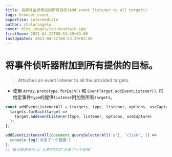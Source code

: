 ```yaml
---
title: 将事件监听添加到所有目标(Add event listener to all targets)
tags: browser,event
expertise: intermediate
author: chalarangelo
cover: blog_images/red-mountain.jpg
firstSeen: 2021-04-22T08:53:29+03:00
lastUpdated: 2021-04-22T08:53:29+03:00
---
```


# 将事件侦听器附加到所有提供的目标。
> Attaches an event listener to all the provided targets.

- 使用 `Array.prototype.forEach()` 和 `EventTarget.addEventListener()`, 将给定事件`type`的提供`listener`附加到所有`targets`。

```js
const addEventListenerAll = (targets, type, listener, options, useCapture) => {
  targets.forEach(target =>
    target.addEventListener(type, listener, options, useCapture)
  );
};
```

```js
addEventListenerAll(document.querySelectorAll('a'), 'click', () =>
  console.log('点击了一个链接')
);
// 每当单击任何`a`元素时打印“点击了一个链接”
```
